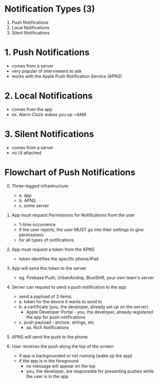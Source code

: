 #  Notification Types (3)

1. Push Notifications
2. Local Notifications
3. Silent Notifications



# 1. Push Notifications

* comes from a server
* very popular of interviewers to ask
* works with the Apple Push Notification Service (APNS)


# 2. Local Notifications

* comes from the app
* ex. Alarm Clock wakes you up ~4AM.


# 3. Silent Notifications

* comes from a server
* no UI attached


# Flowchart of Push Notifications

0. Three-legged infrastructure:
    * a. app
    * b. APNS
    * c. some server

1. App must request Permissions for Notifications from the user
    * 1-time occurrence
    * if the user rejects, the user MUST go into their settings to give permissions
    * for all types of notifications

2. App must request a token from the APNS
    * token identifies the specific phone/iPad

3. App will send this token to the server
    * eg. Firebase Push, UrbanAirship, BlueShift, your own team's server

4. Server can request to send a push notification to the app
    * send a payload of 3 items:
    * a. token for the device it wants to send to
    * b. a certificate (you, the developer, already set up on the server)
        * Apple Developer Portal - you, the developer, already registered the app for push notifications
    * c. push payload - picture, strings, etc
        * aa. Rich Notifications

5. APNS will send the push to the phone.

6. User receives the push along the top of the screen
    * if app is backgrounded or not running (wake up the app)
    * if the app is in the foreground
        * no message will appear on the top
        * you, the developer, are responsible for presenting pushes while the user is in the app
